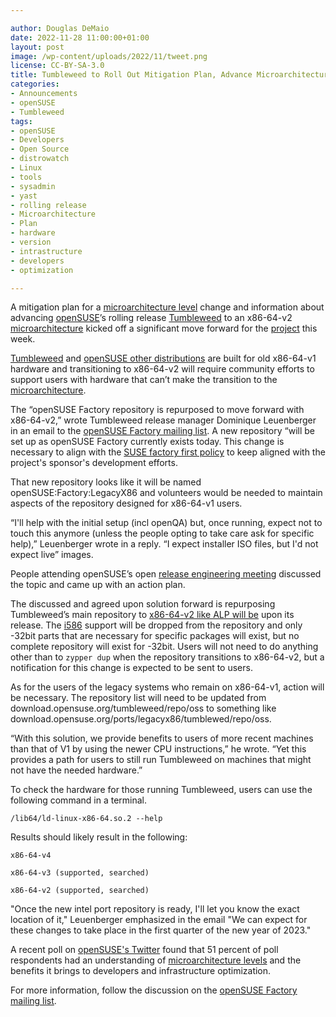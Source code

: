 ```yaml
---

author: Douglas DeMaio
date: 2022-11-28 11:00:00+01:00
layout: post
image: /wp-content/uploads/2022/11/tweet.png
license: CC-BY-SA-3.0
title: Tumbleweed to Roll Out Mitigation Plan, Advance Microarchitecture 
categories:
- Announcements
- openSUSE
- Tumbleweed
tags:
- openSUSE
- Developers
- Open Source
- distrowatch
- Linux
- tools
- sysadmin
- yast
- rolling release
- Microarchitecture
- Plan
- hardware
- version
- intrastructure
- developers
- optimization

---
```


A mitigation plan for a [microarchitecture level](https://en.wikipedia.org/wiki/X86-64#Microarchitecture_levels) change and information about advancing [openSUSE](https://get.opensuse.org/)’s rolling release [Tumbleweed](https://get.opensuse.org/tumbleweed/) to an x86-64-v2 [microarchitecture](https://en.wikipedia.org/wiki/X86-64#Microarchitecture_levels) kicked off a significant move forward for the [project](https://www.opensuse.org/) this week.

[Tumbleweed](https://get.opensuse.org/tumbleweed/) and [openSUSE other distributions](https://get.opensuse.org/) are built for old x86-64-v1 hardware and transitioning to x86-64-v2 will require community efforts to support users with hardware that can’t make the transition to the [microarchitecture](https://en.wikipedia.org/wiki/X86-64#Microarchitecture_levels). 

The “openSUSE Factory repository is repurposed to move forward with x86-64-v2,” wrote Tumbleweed release manager Dominique Leuenberger in an email to the [openSUSE Factory mailing list](https://lists.opensuse.org/archives/list/factory@lists.opensuse.org/thread/4OIMNHRDMSRLUNZRA5OPHMVSPXRRQVSB/). A new repository “will be set up as openSUSE Factory currently exists today. This change is necessary to align with the [SUSE factory first policy](https://opensource.suse.com/legal/policy) to keep aligned with the project's sponsor's development efforts.

That new repository looks like it will be named openSUSE:Factory:LegacyX86 and volunteers would be needed to maintain aspects of the repository designed for x86-64-v1 users.

“I'll help with the initial setup (incl openQA) but, once running, expect not to touch this anymore (unless the people opting to take care ask for specific help),” Leuenberger wrote in a reply. “I expect installer ISO files, but I'd not expect live” images.

People attending openSUSE’s open [release engineering meeting](https://lists.opensuse.org/archives/list/factory@lists.opensuse.org/thread/EDJ4ST6IYDVZ7ZY4VB7LBU3NQBKKADE5/) discussed the topic and came up with an action plan. 

The discussed and agreed upon solution forward is repurposing Tumbleweed’s main repository to [x86-64-v2 like ALP will be](https://news.opensuse.org/2022/09/26/alp-architecture-baselevel-x86_64-v2/) upon its release. The [i586](https://en.wikipedia.org/wiki/Pentium_(original)) support will be dropped from the repository and only -32bit parts that are necessary for specific packages will exist, but no complete repository will exist for -32bit. Users will not need to do anything other than to `zypper dup` when the repository transitions to x86-64-v2, but a notification for this change is expected to be sent to users.

As for the users of the legacy systems who remain on x86-64-v1, action will be necessary. The repository list will need to be updated from download.opensuse.org/tumbleweed/repo/oss to something like download.opensuse.org/ports/legacyx86/tumblewed/repo/oss.

“With this solution, we provide benefits to users of more recent machines than that of V1 by using the newer CPU instructions,” he wrote. “Yet this provides a path for users to still run Tumbleweed on machines that might not have the needed hardware.”

To check the hardware for those running Tumbleweed, users can use the following command in a terminal.

`/lib64/ld-linux-x86-64.so.2 --help`

Results should likely result in the following:

`x86-64-v4`

`x86-64-v3 (supported, searched)`

`x86-64-v2 (supported, searched)`

"Once the new intel port repository is ready, I'll let you know the exact location of it," Leuenberger emphasized in the email "We can expect for these changes to take place in the first quarter of the new year of 2023."

A recent poll on [openSUSE's Twitter](https://twitter.com/openSUSE) found that 51 percent of poll respondents had an understanding of  [microarchitecture levels](https://en.wikipedia.org/wiki/X86-64#Microarchitecture_levels) and the benefits it brings to developers and infrastructure optimization.

For more information, follow the discussion on the [openSUSE Factory mailing list](https://lists.opensuse.org/archives/list/factory@lists.opensuse.org/thread/4OIMNHRDMSRLUNZRA5OPHMVSPXRRQVSB/).
<meta name="openSUSE, Tumbleweed, Developers, sysadmin, user, Open Source, rolling release, gamers, superuser, distrowatch, hacker, Linux, Kernel, GNOME, KDE, git, microarchitecture, mail, transition" content="HTML,CSS,XML,JavaScript">
